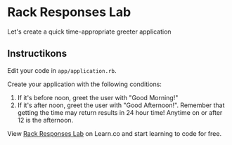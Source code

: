 # Rack Responses Lab

Let's create a quick time-appropriate greeter application

## Instructikons

Edit your code in `app/application.rb`.

Create your application with the following conditions:

  1. If it's before noon, greet the user with "Good Morning!"
  2. If it's after noon, greet the user with "Good Afternoon!". Remember that
     getting the time may return results in 24 hour time! Anytime on or after 12
     is the afternoon.

<p class='util--hide'>View <a href='https://learn.co/lessons/rack-responses-lab'>Rack Responses Lab</a> on Learn.co and start learning to code for free.</p>

